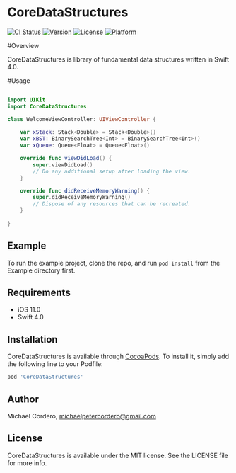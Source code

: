 # CoreDataStructures

[![CI Status](http://img.shields.io/travis/michaelcordero/CoreDataStructures.svg?style=flat)](https://travis-ci.org/michaelcordero/CoreDataStructures)
[![Version](https://img.shields.io/cocoapods/v/CoreDataStructures.svg?style=flat)](http://cocoapods.org/pods/CoreDataStructures)
[![License](https://img.shields.io/cocoapods/l/CoreDataStructures.svg?style=flat)](http://cocoapods.org/pods/CoreDataStructures)
[![Platform](https://img.shields.io/cocoapods/p/CoreDataStructures.svg?style=flat)](http://cocoapods.org/pods/CoreDataStructures)

#Overview

CoreDataStructures is library of fundamental data structures written in Swift 4.0.

#Usage

```Swift

import UIKit
import CoreDataStructures

class WelcomeViewController: UIViewController {
    
    var xStack: Stack<Double> = Stack<Double>()
    var xBST: BinarySearchTree<Int> = BinarySearchTree<Int>()
    var xQueue: Queue<Float> = Queue<Float>()

    override func viewDidLoad() {
        super.viewDidLoad()
        // Do any additional setup after loading the view.
    }

    override func didReceiveMemoryWarning() {
        super.didReceiveMemoryWarning()
        // Dispose of any resources that can be recreated.
    }
    
} 
```

## Example

To run the example project, clone the repo, and run `pod install` from the Example directory first.

## Requirements

* iOS 11.0
* Swift 4.0

## Installation

CoreDataStructures is available through [CocoaPods](http://cocoapods.org). To install
it, simply add the following line to your Podfile:

```ruby
pod 'CoreDataStructures'
```

## Author

Michael Cordero, michaelpetercordero@gmail.com

## License

CoreDataStructures is available under the MIT license. See the LICENSE file for more info.
